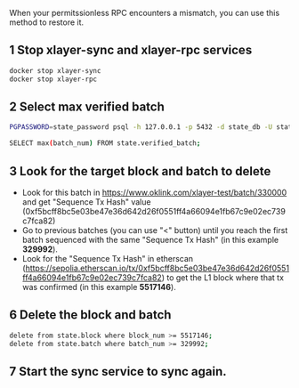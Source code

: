 When your permitssionless RPC encounters a mismatch, you can use this method to restore it.

## 1 Stop xlayer-sync and xlayer-rpc services
``` bash
docker stop xlayer-sync
docker stop xlayer-rpc
```
## 2 Select max  verified batch
``` bash
PGPASSWORD=state_password psql -h 127.0.0.1 -p 5432 -d state_db -U state_user

SELECT max(batch_num) FROM state.verified_batch;
```

## 3 Look for the target block and batch to delete
- Look for this batch in https://www.oklink.com/xlayer-test/batch/330000
and get "Sequence Tx Hash" value (0xf5bcff8bc5e03be47e36d642d26f0551ff4a66094e1fb67c9e02ec739c7fca82)
- Go to previous batches (you can use "<" button) until you reach the first batch sequenced with the same "Sequence Tx Hash" (in this example **329992**). 
- Look for the "Sequence Tx Hash" in etherscan (https://sepolia.etherscan.io/tx/0xf5bcff8bc5e03be47e36d642d26f0551ff4a66094e1fb67c9e02ec739c7fca82) to get the L1 block where that tx was confirmed (in this example **5517146**). 
## 6 Delete the block and batch
``` bash
delete from state.block where block_num >= 5517146; 
delete from state.batch where batch_num >= 329992;
```
## 7 Start the sync service to sync again.